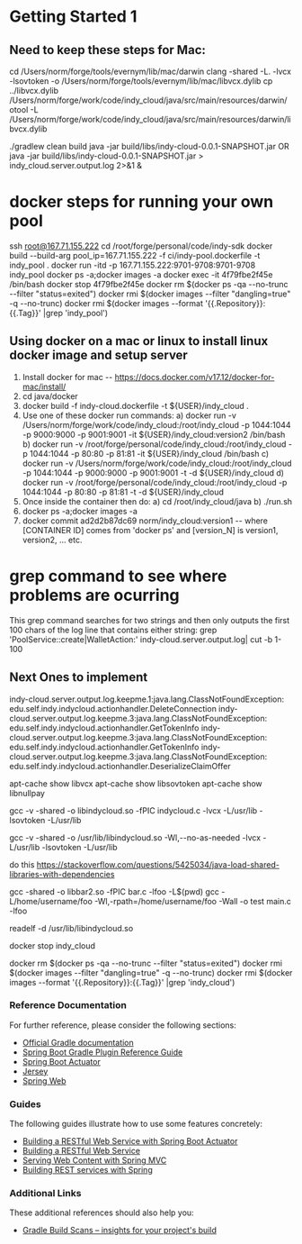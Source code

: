 # Getting Started 1

Need to keep these steps for Mac:
---------------------------------------------------------------------------------------------------
cd /Users/norm/forge/tools/evernym/lib/mac/darwin
clang -shared -L. -lvcx -lsovtoken -o /Users/norm/forge/tools/evernym/lib/mac/libvcx.dylib
cp ../libvcx.dylib /Users/norm/forge/work/code/indy_cloud/java/src/main/resources/darwin/
otool -L /Users/norm/forge/work/code/indy_cloud/java/src/main/resources/darwin/libvcx.dylib

./gradlew clean build
java -jar build/libs/indy-cloud-0.0.1-SNAPSHOT.jar
OR
java -jar build/libs/indy-cloud-0.0.1-SNAPSHOT.jar > indy_cloud.server.output.log 2>&1 &


docker steps for running your own pool
==========================================================================================================
ssh root@167.71.155.222
cd /root/forge/personal/code/indy-sdk
docker build --build-arg pool_ip=167.71.155.222 -f ci/indy-pool.dockerfile -t indy_pool .
docker run -itd -p 167.71.155.222:9701-9708:9701-9708 indy_pool
docker ps -a;docker images -a
docker exec -it 4f79fbe2f45e /bin/bash
docker stop 4f79fbe2f45e
docker rm $(docker ps -qa --no-trunc --filter "status=exited")
docker rmi $(docker images --filter "dangling=true" -q --no-trunc)
docker rmi $(docker images --format '{{.Repository}}:{{.Tag}}' |grep 'indy_pool')


Using docker on a mac or linux to install linux docker image and setup server
------------------------------------------------------------------------------------------------------
1) Install docker for mac -- https://docs.docker.com/v17.12/docker-for-mac/install/
2) cd java/docker
3) docker build -f indy-cloud.dockerfile -t ${USER}/indy_cloud .
4) Use one of these docker run commands:
    a) docker run -v /Users/norm/forge/work/code/indy_cloud:/root/indy_cloud -p 1044:1044 -p 9000:9000 -p 9001:9001 -it ${USER}/indy_cloud:version2 /bin/bash
    b) docker run -v /root/forge/personal/code/indy_cloud:/root/indy_cloud -p 1044:1044 -p 80:80 -p 81:81 -it ${USER}/indy_cloud /bin/bash
    c) docker run -v /Users/norm/forge/work/code/indy_cloud:/root/indy_cloud -p 1044:1044 -p 9000:9000 -p 9001:9001 -t -d ${USER}/indy_cloud
    d) docker run -v /root/forge/personal/code/indy_cloud:/root/indy_cloud -p 1044:1044 -p 80:80 -p 81:81 -t -d ${USER}/indy_cloud
5) Once inside the container then do:
    a) cd /root/indy_cloud/java
    b) ./run.sh
6) docker ps -a;docker images -a
7) docker commit ad2d2b87dc69 norm/indy_cloud:version1 -- where [CONTAINER ID] comes from 'docker ps' and [version_N] is version1, version2, ... etc.

grep command to see where problems are ocurring
=========================================================================================================
This grep command searches for two strings and then only outputs the first 100 chars of the
log line that contains either string: grep 'PoolService::create\|WalletAction:' indy-cloud.server.output.log| cut -b 1-100


Next Ones to implement
------------------------------------------------------------------------------------------------------
indy-cloud.server.output.log.keepme.1:java.lang.ClassNotFoundException: edu.self.indy.indycloud.actionhandler.DeleteConnection
indy-cloud.server.output.log.keepme.3:java.lang.ClassNotFoundException: edu.self.indy.indycloud.actionhandler.GetTokenInfo
indy-cloud.server.output.log.keepme.3:java.lang.ClassNotFoundException: edu.self.indy.indycloud.actionhandler.GetTokenInfo
indy-cloud.server.output.log.keepme.3:java.lang.ClassNotFoundException: edu.self.indy.indycloud.actionhandler.DeserializeClaimOffer

apt-cache show libvcx
apt-cache show libsovtoken
apt-cache show libnullpay

gcc -v -shared -o libindycloud.so -fPIC indycloud.c -lvcx -L/usr/lib -lsovtoken -L/usr/lib

gcc -v -shared -o /usr/lib/libindycloud.so -Wl,--no-as-needed -lvcx -L/usr/lib -lsovtoken -L/usr/lib

do this https://stackoverflow.com/questions/5425034/java-load-shared-libraries-with-dependencies

gcc -shared -o libbar2.so -fPIC bar.c -lfoo -L$(pwd)
gcc -L/home/username/foo -Wl,-rpath=/home/username/foo -Wall -o test main.c -lfoo

readelf -d /usr/lib/libindycloud.so

docker stop indy_cloud

docker rm $(docker ps -qa --no-trunc --filter "status=exited")
docker rmi $(docker images --filter "dangling=true" -q --no-trunc)
docker rmi $(docker images --format '{{.Repository}}:{{.Tag}}' |grep 'indy_cloud')




### Reference Documentation
For further reference, please consider the following sections:

* [Official Gradle documentation](https://docs.gradle.org)
* [Spring Boot Gradle Plugin Reference Guide](https://docs.spring.io/spring-boot/docs/2.2.0.RELEASE/gradle-plugin/reference/html/)
* [Spring Boot Actuator](https://docs.spring.io/spring-boot/docs/2.2.0.RELEASE/reference/htmlsingle/#production-ready)
* [Jersey](https://docs.spring.io/spring-boot/docs/2.2.0.RELEASE/reference/htmlsingle/#boot-features-jersey)
* [Spring Web](https://docs.spring.io/spring-boot/docs/2.2.0.RELEASE/reference/htmlsingle/#boot-features-developing-web-applications)

### Guides
The following guides illustrate how to use some features concretely:

* [Building a RESTful Web Service with Spring Boot Actuator](https://spring.io/guides/gs/actuator-service/)
* [Building a RESTful Web Service](https://spring.io/guides/gs/rest-service/)
* [Serving Web Content with Spring MVC](https://spring.io/guides/gs/serving-web-content/)
* [Building REST services with Spring](https://spring.io/guides/tutorials/bookmarks/)

### Additional Links
These additional references should also help you:

* [Gradle Build Scans – insights for your project's build](https://scans.gradle.com#gradle)

